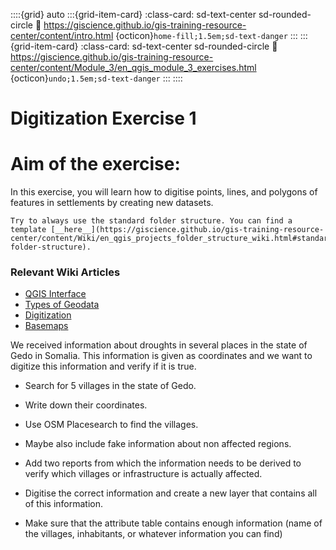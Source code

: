 ::::{grid} auto
:::{grid-item-card}
:class-card: sd-text-center sd-rounded-circle
:link: https://giscience.github.io/gis-training-resource-center/content/intro.html 
{octicon}`home-fill;1.5em;sd-text-danger`
:::
:::{grid-item-card}
:class-card: sd-text-center sd-rounded-circle
:link: https://giscience.github.io/gis-training-resource-center/content/Module_3/en_qgis_module_3_exercises.html 
{octicon}`undo;1.5em;sd-text-danger`
:::
::::


# Digitization Exercise 1

# Aim of the exercise:

In this exercise, you will learn how to digitise points, lines, and polygons of features in settlements by creating new datasets. 

```{Attention}
Try to always use the standard folder structure. You can find a template [__here__](https://giscience.github.io/gis-training-resource-center/content/Wiki/en_qgis_projects_folder_structure_wiki.html#standard-folder-structure).
```

### Relevant Wiki Articles

* [QGIS Interface](/content/Wiki/en_qgis_interface_wiki.md)
* [Types of Geodata](/content/Wiki/en_qgis_geodata_types_wiki.md)
* [Digitization](/content/Wiki/en_qgis_digitalization_wiki.md)
* [Basemaps](/content/Wiki/en_qgis_basemaps_wiki.md)

We received information about droughts in several places in the state of Gedo in Somalia. This information is given as coordinates and we want to digitize this information and verify if it is true.

- Search for 5 villages in the state of Gedo.
- Write down their coordinates.
- Use OSM Placesearch to find the villages.
- Maybe also include fake information about non affected regions.
- Add two reports from which the information needs to be derived to verify which villages or infrastructure is actually affected.

- Digitise the correct information and create a new layer that contains all of this information.
- Make sure that the attribute table contains enough information (name of the villages, inhabitants, or whatever information you can find)










    













